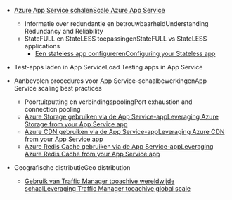 * [<span data-ttu-id="c8bf4-101">Azure App Service schalen</span><span class="sxs-lookup"><span data-stu-id="c8bf4-101">Scale Azure App Service</span></span>](../articles/app-service-web/web-sites-scale.md)
  
  * <span data-ttu-id="c8bf4-102">Informatie over redundantie en betrouwbaarheid</span><span class="sxs-lookup"><span data-stu-id="c8bf4-102">Understanding Redundancy and Reliability</span></span>
  * <span data-ttu-id="c8bf4-103">StateFULL en StateLESS toepassingen</span><span class="sxs-lookup"><span data-stu-id="c8bf4-103">StateFULL vs StateLESS applications</span></span>
    * [<span data-ttu-id="c8bf4-104">Een stateless app configureren</span><span class="sxs-lookup"><span data-stu-id="c8bf4-104">Configuring your Stateless app</span></span>](https://azure.microsoft.com/blog/disabling-arrs-instance-affinity-in-windows-azure-web-sites/)
* <span data-ttu-id="c8bf4-105">Test-apps laden in App Service</span><span class="sxs-lookup"><span data-stu-id="c8bf4-105">Load Testing apps in App Service</span></span>   
* <span data-ttu-id="c8bf4-106">Aanbevolen procedures voor App Service-schaalbewerkingen</span><span class="sxs-lookup"><span data-stu-id="c8bf4-106">App Service scaling best practices</span></span>
  
  * <span data-ttu-id="c8bf4-107">Poortuitputting en verbindingspooling</span><span class="sxs-lookup"><span data-stu-id="c8bf4-107">Port exhaustion and connection pooling</span></span>
  * [<span data-ttu-id="c8bf4-108">Azure Storage gebruiken via de App Service-app</span><span class="sxs-lookup"><span data-stu-id="c8bf4-108">Leveraging Azure Storage from your App Service app</span></span>](../articles/storage/blobs/storage-dotnet-how-to-use-blobs.md)
  * [<span data-ttu-id="c8bf4-109">Azure CDN gebruiken via de App Service-app</span><span class="sxs-lookup"><span data-stu-id="c8bf4-109">Leveraging Azure CDN from your App Service app</span></span>](../articles/cdn/cdn-overview.md)
  * [<span data-ttu-id="c8bf4-110">Azure Redis Cache gebruiken via de App Service-app</span><span class="sxs-lookup"><span data-stu-id="c8bf4-110">Leveraging Azure Redis Cache from your App Service app</span></span>](../articles/redis-cache/cache-dotnet-how-to-use-azure-redis-cache.md)
* <span data-ttu-id="c8bf4-111">Geografische distributie</span><span class="sxs-lookup"><span data-stu-id="c8bf4-111">Geo distribution</span></span>
  
  * [<span data-ttu-id="c8bf4-112">Gebruik van Traffic Manager tooachive wereldwijde schaal</span><span class="sxs-lookup"><span data-stu-id="c8bf4-112">Leveraging Traffic Manager tooachive global scale</span></span>](../articles/traffic-manager/traffic-manager-overview.md)

